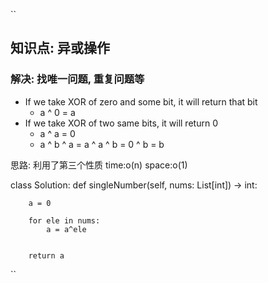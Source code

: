 
``
## 知识点: 异或操作
### 解决: 找唯一问题, 重复问题等
- If we take XOR of zero and some bit, it will return that bit
  - a ^ 0 = a
- If we take XOR of two same bits, it will return 0
  - a ^ a = 0
  - a ^ b ^ a = a ^ a ^ b = 0 ^ b = b

思路: 利用了第三个性质
time:o(n)
space:o(1)

class Solution:
    def singleNumber(self, nums: List[int]) -> int:
        
        a = 0
        
        for ele in nums:
            a = a^ele
        
        
        return a

``
